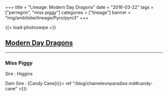 +++
title = "Lineage: Modern Day Dragons"
date = "2016-03-22"
tags = ["perregrin", "miss piggy"]
categories = ["lineage"]
banner = "img/ambilobe/lineage/Pyro/pyro3"
+++

{{< load-photoswipe >}}

## [Modern Day Dragons](https://moderndaydragons.com/)
---

### Miss Piggy

Sire
: Higgins

Dam Sire
: [Candy Cane]({{< ref "/blog/chameleonparadise.md#candy-cane" >}})